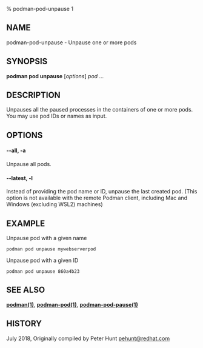 % podman-pod-unpause 1

## NAME

podman\-pod\-unpause - Unpause one or more pods

## SYNOPSIS

**podman pod unpause** [*options*] _pod_ ...

## DESCRIPTION

Unpauses all the paused processes in the containers of one or more pods. You may use pod IDs or names as input.

## OPTIONS

#### **--all**, **-a**

Unpause all pods.

#### **--latest**, **-l**

Instead of providing the pod name or ID, unpause the last created pod. (This option is not available with the remote Podman client, including Mac and Windows (excluding WSL2) machines)

## EXAMPLE

Unpause pod with a given name

```
podman pod unpause mywebserverpod
```

Unpause pod with a given ID

```
podman pod unpause 860a4b23
```

## SEE ALSO

**[podman(1)](podman.1.md)**, **[podman-pod(1)](podman-pod.1.md)**, **[podman-pod-pause(1)](podman-pod-pause.1.md)**

## HISTORY

July 2018, Originally compiled by Peter Hunt <pehunt@redhat.com>
